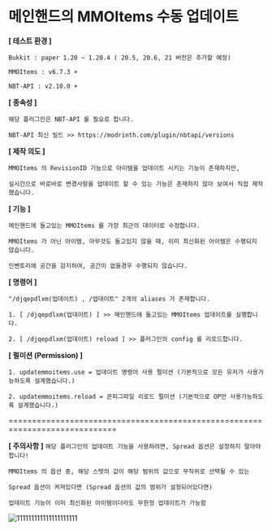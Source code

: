 # 메인핸드의 MMOItems 수동 업데이트

**[ 테스트 환경 ]**
```
Bukkit : paper 1.20 ~ 1.20.4 ( 20.5, 20.6, 21 버전은 추가할 예정)

MMOItems : v6.7.3 +

NBT-API : v2.10.0 +
```

**[ 종속성 ]**
```
해당 플러그인은 NBT-API 를 필요로 합니다.

NBT-API 최신 빌드 >> https://modrinth.com/plugin/nbtapi/versions
```

**[ 제작 의도 ]**
```
MMOItems 의 RevisionID 기능으로 아이템을 업데이트 시키는 기능이 존재하지만,

실시간으로 바로바로 변경사항을 업데이트 할 수 있는 기능은 존재하지 않아 보여서 직접 제작했습니다.
```

**[ 기능 ]**
```
메인핸드에 들고있는 MMOItems 를 가장 최근의 데이터로 수정합니다.

MMOItems 가 아닌 아이템, 아무것도 들고있지 않을 때, 이미 최신화된 아이템은 수행되지 않습니다.

인벤토리에 공간을 감지하여, 공간이 없을경우 수행되지 않습니다. 
```

**[ 명령어 ]**
```
"/djqepdlxm(업데이트) , /업데이트" 2개의 aliases 가 존재합니다.

1. [ /djqepdlxm(업데이트) ] >> 메인핸드에 들고있는 MMOItems 업데이트를 실행합니다.

2. [ /djqepdlxm(업데이트) reload ] >> 플러그인의 config 를 리로드합니다.
```

**[ 펄미션 (Permission) ]**
```
1. updatemmoitems.use = 업데이트 명령어 사용 펄미션 (기본적으로 모든 유저가 사용가능하도록 설계했습니다.)

2. updatemmoitems.reload = 콘피그파일 리로드 펄미션 (기본적으로 OP만 사용가능하도록 설계했습니다.)
```

=============================================================================

**[ 주의사항 ]**
``해당 플러그인의 업데이트 기능을 사용하려면, Spread 옵션은 설정하지 말아야 합니다!``
```
MMOItems 의 옵션 중, 해당 스텟의 값이 해당 범위의 값으로 무작위로 선택될 수 있는

Spread 옵션이 켜져있다면 (Spread 옵션의 값의 범위가 설정되어있다면) 

업데이트 기능이 이미 최신화된 아이템이더라도 무한정 업데이트가 가능함
```
![111111111111111111111](https://github.com/bl9ckSapphire/updateMMOItems/assets/71931968/92021a3c-b50b-404a-8ee0-72de2bb2d472)
